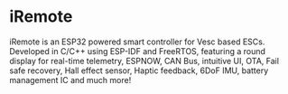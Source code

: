 # iRemote
iRemote is an ESP32 powered smart controller for Vesc based ESCs. Developed in C/C++ using ESP-IDF and FreeRTOS, featuring a round display for real-time telemetry, ESPNOW, CAN Bus, intuitive UI, OTA, Fail safe recovery, Hall effect sensor, Haptic feedback, 6DoF IMU, battery management IC and much more!
